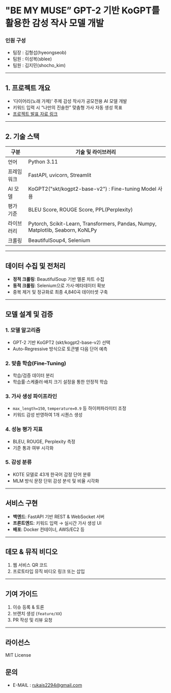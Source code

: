 # "BE MY MUSE” GPT-2 기반 KoGPT를 활용한 감성 작사 모델 개발

### **인원 구성**
- 팀장 : 김형섭(hyeongseob)
- 팀원 : 이성복(sblee)
- 팀원 : 김지민(shocho_kim)

---

## 1. 프로젝트 개요
- ‘다이어리(노래 가제)’ 주제 감성 작사가 공모전용 AI 모델 개발  
- 키워드 입력 시 “나만의 진솔한” 맞춤형 가사 자동 생성 목표
- <a href="https://www.canva.com/design/DAGd1CW20wA/MfQJQDQdldA8Qs6XvhyuLg/edit?utm_content=DAGd1CW20wA&utm_campaign=designshare&utm_medium=link2&utm_source=sharebutton"> 프로젝트 발표 자료 링크 </a>

---

## 2. 기술 스택
| 구분    | 기술 및 라이브러리          |
|-------|-------------------------|
| 언어    | Python 3.11             |
| 프레임워크 | FastAPI, uvicorn, Streamlit         |
| AI 모델   | KoGPT2("skt/kogpt2-base-v2") : Fine-tuning Model 사용|
| 평가 기준  | BLEU Score, ROUGE Score, PPL(Perplexity)  | 
| 라이브러리  | Pytorch, Scikit-Learn, Transformers, Pandas, Numpy, Matplotlib, Seaborn, KoNLPy  |
| 크롤링   | BeautifulSoup4, Selenium    |

---

## 데이터 수집 및 전처리
- **정적 크롤링**: BeautifulSoup 기반 멜론 차트 수집  
- **동적 크롤링**: Selenium으로 가사·메타데이터 확보  
- 중복 제거 및 정규화로 최종 4,840곡 데이터셋 구축 

---

## 모델 설계 및 검증

### 1. 모델 알고리즘
- GPT-2 기반 KoGPT2 (skt/kogpt2-base-v2) 선택  
- Auto-Regressive 방식으로 토큰별 다음 단어 예측 

### 2. 맞춤 학습(Fine-Tuning)
- 학습/검증 데이터 분리  
- 학습률·스케줄러·배치 크기 설정을 통한 안정적 학습

### 3. 가사 생성 파이프라인
- `max_length=150`, `temperature=0.9` 등 하이퍼파라미터 조정  
- 키워드 감성 반영하여 1개 시퀀스 생성

### 4. 성능 평가 지표
- BLEU, ROUGE, Perplexity 측정  
- 기준 통과 여부 시각화 

### 5. 감성 분류
- KOTE 모델로 43개 한국어 감정 단어 분류  
- MLM 방식 문장 단위 감성 분석 및 비율 시각화  

---

## 서비스 구현
- **백엔드**: FastAPI 기반 REST & WebSocket 서버  
- **프론트엔드**: 키워드 입력 → 실시간 가사 생성 UI  
- **배포**: Docker 컨테이너, AWS/EC2 등  

---

## 데모 & 뮤직 비디오
1. 웹 서비스 QR 코드  
2. 프로토타입 뮤직 비디오 링크 또는 삽입  

---

## 기여 가이드
1. 이슈 등록 & 토론  
2. 브랜치 생성 (`feature/XX`)  
3. PR 작성 및 리뷰 요청  

---

## 라이선스
MIT License

## 문의
- E-MAIL : rukais2294@gmail.com
